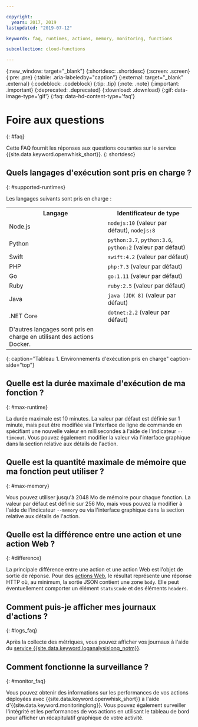 ```yaml
---

copyright:
  years: 2017, 2019
lastupdated: "2019-07-12"

keywords: faq, runtimes, actions, memory, monitoring, functions

subcollection: cloud-functions

---
```


{:new_window: target="_blank"}
{:shortdesc: .shortdesc}
{:screen: .screen}
{:pre: .pre}
{:table: .aria-labeledby="caption"}
{:external: target="_blank" .external}
{:codeblock: .codeblock}
{:tip: .tip}
{:note: .note}
{:important: .important}
{:deprecated: .deprecated}
{:download: .download}
{:gif: data-image-type='gif'}
{:faq: data-hd-content-type='faq'}



# Foire aux questions
{: #faq}

Cette FAQ fournit les réponses aux questions courantes sur le service {{site.data.keyword.openwhisk_short}}.
{: shortdesc}


## Quels langages d'exécution sont pris en charge ?
{: #supported-runtimes}

Les langages suivants sont pris en charge :

<table>
  <tr>
    <th>Langage</th>
    <th>Identificateur de type</th>
  </tr>
  <tr>
    <td>Node.js</td>
    <td> <code>nodejs:10</code> (valeur par défaut), <code>nodejs:8</code></td>
  </tr>
  <tr>
    <td>Python</td>
    <td><code>python:3.7</code>, <code>python:3.6</code>, <code>python:2</code> (valeur par défaut)</td>
  </tr>
  <tr>
    <td>Swift</td>
    <td><code>swift:4.2</code> (valeur par défaut)</td>
  </tr>
  <tr>
    <td>PHP</td>
    <td><code>php:7.3</code> (valeur par défaut)</td>
  </tr>
  <tr>
    <td>Go</td>
    <td><code>go:1.11</code> (valeur par défaut)</td>
  </tr>
  <tr>
    <td>Ruby</td>
    <td><code>ruby:2.5</code> (valeur par défaut)</td>
  </tr>
  <tr>
    <td>Java</td>
    <td><code>java (JDK 8)</code> (valeur par défaut)</td>
  </tr>
  <tr>
    <td>.NET Core</td>
    <td><code>dotnet:2.2</code> (valeur par défaut)</td>
  </tr>
  <tr>
    <td>D'autres langages sont pris en charge en utilisant des actions Docker.</td>
  </tr>
</table>
{: caption="Tableau 1. Environnements d'exécution pris en charge" caption-side="top"}


## Quelle est la durée maximale d'exécution de ma fonction ?
{: #max-runtime}

La durée maximale est 10 minutes. La valeur par défaut est définie sur 1 minute, mais peut être modifiée via l'interface de ligne de commande en spécifiant une nouvelle
valeur en millisecondes à l'aide de l'indicateur `--timeout`. Vous pouvez également modifier la valeur via l'interface graphique dans la section relative aux détails de l'action.

## Quelle est la quantité maximale de mémoire que ma fonction peut utiliser ?
{: #max-memory}

Vous pouvez utiliser jusqu'à 2048 Mo de mémoire pour chaque fonction. La valeur par défaut est définie sur 256 Mo, mais vous pouvez la modifier à l'aide de l'indicateur `--memory` ou via l'interface graphique dans la section relative aux détails de l'action.

## Quelle est la différence entre une action et une action Web ?
{: #difference}

La principale différence entre une action et une action Web est l'objet de sortie de réponse. Pour des [actions Web](/docs/openwhisk?topic=cloud-functions-actions_web), le résultat représente une réponse HTTP où, au minimum, la sortie JSON contient une zone `body`. Elle peut éventuellement comporter un élément `statusCode` et des éléments `headers`.

## Comment puis-je afficher mes journaux d'actions ?
{: #logs_faq}

Après la collecte des métriques, vous pouvez afficher vos journaux à l'aide du [service {{site.data.keyword.loganalysislong_notm}}](/docs/openwhisk?topic=cloud-functions-logs).

## Comment fonctionne la surveillance ?
{: #monitor_faq}

Vous pouvez obtenir des informations sur les performances de vos actions déployées avec {{site.data.keyword.openwhisk_short}} à l'aide d'{{site.data.keyword.monitoringlong}}. Vous pouvez également surveiller l'intégrité et les performances de vos actions en utilisant le tableau de bord pour afficher un récapitulatif graphique de votre activité.










